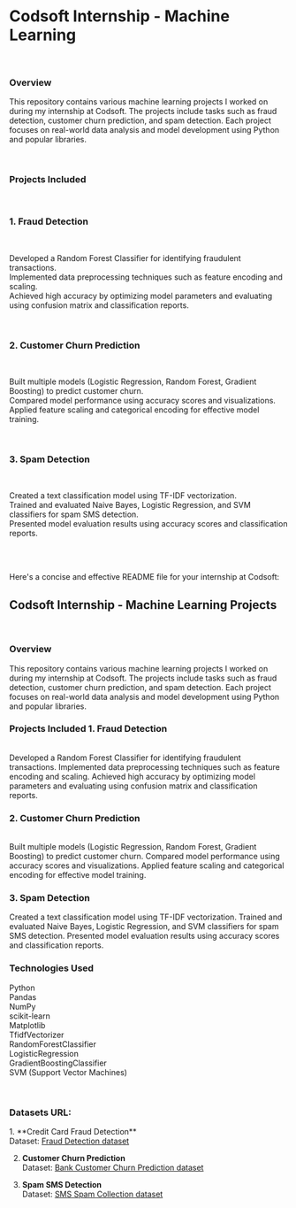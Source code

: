 <h1>Codsoft Internship - Machine Learning</h1>
<br>
<h3>Overview</h3>
<p>
This repository contains various machine learning projects I worked on during my internship at Codsoft. The projects include tasks such as fraud detection, customer churn prediction, and spam detection. Each project focuses on real-world data analysis and model development using Python and popular libraries.
</p>
  <br>
<h3>
Projects Included </h3>
<br>
<h3>1. Fraud Detection </h3><br><p>
Developed a Random Forest Classifier for identifying fraudulent transactions.<br>
Implemented data preprocessing techniques such as feature encoding and scaling.<br>
Achieved high accuracy by optimizing model parameters and evaluating using confusion matrix and classification reports.
</p>
<br><h3>
2. Customer Churn Prediction</h3><br>
<p>
Built multiple models (Logistic Regression, Random Forest, Gradient Boosting) to predict customer churn.<br>
Compared model performance using accuracy scores and visualizations.<br>
Applied feature scaling and categorical encoding for effective model training.
</p>
<br><h3>
3. Spam Detection</h3><br><p>
Created a text classification model using TF-IDF vectorization.<br>
Trained and evaluated Naive Bayes, Logistic Regression, and SVM classifiers for spam SMS detection.<br>
Presented model evaluation results using accuracy scores and classification reports.
</p><br>
<br>

Here's a concise and effective README file for your internship at Codsoft:
<h2>
Codsoft Internship - Machine Learning Projects</h2>
<br>
<h3>Overview</h3><p>
This repository contains various machine learning projects I worked on during my internship at Codsoft. The projects include tasks such as fraud detection, customer churn prediction, and spam detection. Each project focuses on real-world data analysis and model development using Python and popular libraries.</p>
<h3>
Projects Included
1. Fraud Detection</h3><br>
Developed a Random Forest Classifier for identifying fraudulent transactions.
Implemented data preprocessing techniques such as feature encoding and scaling.
Achieved high accuracy by optimizing model parameters and evaluating using confusion matrix and classification reports.
<h3>
2. Customer Churn Prediction</h3><br>
Built multiple models (Logistic Regression, Random Forest, Gradient Boosting) to predict customer churn.
Compared model performance using accuracy scores and visualizations.
Applied feature scaling and categorical encoding for effective model training.
<h3>
3. Spam Detection</h3>
Created a text classification model using TF-IDF vectorization.
Trained and evaluated Naive Bayes, Logistic Regression, and SVM classifiers for spam SMS detection.
Presented model evaluation results using accuracy scores and classification reports.
<br>
<h3>
 <p>
Technologies Used </h3>
Python<br>
Pandas<br>
NumPy<br>
scikit-learn<br>
Matplotlib<br>
TfidfVectorizer<br>
RandomForestClassifier<br>
LogisticRegression<br>
GradientBoostingClassifier<br>
SVM (Support Vector Machines)<br></p>
<br>
<h3>Datasets URL:</h3>
<p>
1. **Credit Card Fraud Detection**<br>
   Dataset: <a href="https://www.kaggle.com/datasets/kartik2112/fraud-detection">Fraud Detection dataset</a>

2. **Customer Churn Prediction**<br>
   Dataset: <a href="https://www.kaggle.com/datasets/shantanudhakadd/bank-customer-churn-prediction">Bank Customer Churn Prediction dataset</a>

3. **Spam SMS Detection**<br>
   Dataset: <a href="https://www.kaggle.com/datasets/uciml/sms-spam-collection-dataset">SMS Spam Collection dataset</a>
</p>
